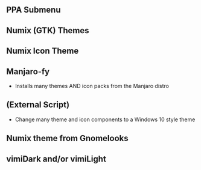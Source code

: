 ## PPA Submenu

## Numix (GTK) Themes

## Numix Icon Theme

## Manjaro-fy
  - Installs many themes AND icon packs from the Manjaro distro

## (External Script)
  - Change many theme and icon components to a Windows 10 style theme

## Numix theme from Gnomelooks

## vimiDark and/or vimiLight 
